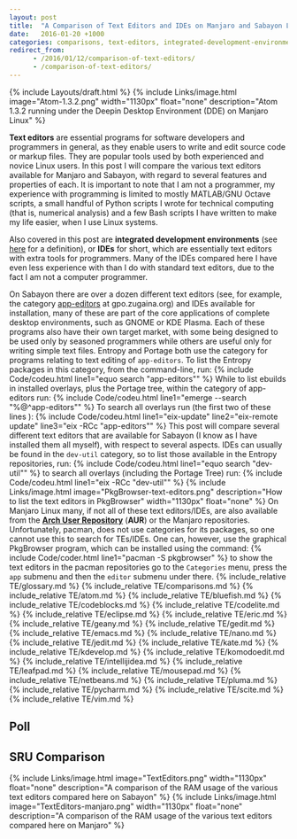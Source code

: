 ```yaml
---
layout: post
title:  "A Comparison of Text Editors and IDEs on Manjaro and Sabayon Linux"
date:   2016-01-20 +1000
categories: comparisons, text-editors, integrated-development-environment
redirect_from:
      - /2016/01/12/comparison-of-text-editors/
      - /comparison-of-text-editors/
---
```

{% include Layouts/draft.html %}
{% include Links/image.html image="Atom-1.3.2.png" width="1130px" float="none" description="Atom 1.3.2 running under the Deepin Desktop Environment (DDE) on Manjaro Linux" %}

**Text editors** are essential programs for software developers and programmers in general, as they enable users to write and edit source code or markup files. They are popular tools used by both experienced and novice Linux users. In this post I will compare the various text editors available for Manjaro and Sabayon, with regard to several features and properties of each. It is important to note that I am not a programmer, my experience with programming is limited to mostly MATLAB/GNU Octave scripts, a small handful of Python scripts I wrote for technical computing (that is, numerical analysis) and a few Bash scripts I have written to make my life easier, when I use Linux systems.

Also covered in this post are **integrated development environments** (see [here](#integrated-development-environment) for a definition), or **IDEs** for short, which are essentially text editors with extra tools for programmers. Many of the IDEs compared here I have even less experience with than I do with standard text editors, due to the fact I am not a computer programmer.

On Sabayon there are over a dozen different text editors (see, for example, the category [app-editors](http://gpo.zugaina.org/app-editors/) at gpo.zugaina.org) and IDEs available for installation, many of these are part of the core applications of complete desktop environments, such as GNOME or KDE Plasma. Each of these programs also have their own target market, with some being designed to be used only by seasoned programmers while others are useful only for writing simple text files. Entropy and Portage both use the category for programs relating to text editing of `app-editors`. To list the Entropy packages in this category, from the command-line, run:
{% include Code/codeu.html line1="equo search &quot;app-editors&quot;" %}
While to list ebuilds in installed overlays, plus the Portage tree, within the category of app-editors run:
{% include Code/codeu.html line1="emerge --search &quot;%@^app-editors&quot;" %}
To search all overlays run (the first two of these lines ):
{% include Code/codeu.html line1="eix-update" line2="eix-remote update" line3="eix -RCc &quot;app-editors&quot;" %}
This post will compare several different text editors that are available for Sabayon (I know as I have installed them all myself), with respect to several aspects.
IDEs can usually be found in the `dev-util` category, so to list those available in the Entropy repositories, run:
{% include Code/codeu.html line1="equo search &quot;dev-util&quot;" %}
to search all overlays (including the Portage Tree) run:
{% include Code/codeu.html line1="eix -RCc &quot;dev-util&quot;" %}
{% include Links/image.html image="PkgBrowser-text-editors.png" description="How to list the text editors in PkgBrowser" width="1130px" float="none" %}
On Manjaro Linux many, if not all of these text editors/IDEs, are also available from the [**Arch User Repository**](https://aur.archlinux.org) (**AUR**) or the Manjaro repositories. Unfortunately, pacman, does not use categories for its packages, so one cannot use this to search for TEs/IDEs. One can, however, use the graphical PkgBrowser program, which can be installed using the command:
{% include Code/coder.html line1="pacman -S pkgbrowser" %}
to show the text editors in the pacman repositories go to the `Categories` menu, press the `app` submenu and then the `editor` submenu under there.
{% include_relative TE/glossary.md %}
{% include_relative TE/comparisons.md %}
{% include_relative TE/atom.md %}
{% include_relative TE/bluefish.md %}
{% include_relative TE/codeblocks.md %}
{% include_relative TE/codelite.md %}
{% include_relative TE/eclipse.md %}
{% include_relative TE/eric.md %}
{% include_relative TE/geany.md %}
{% include_relative TE/gedit.md %}
{% include_relative TE/emacs.md %}
{% include_relative TE/nano.md %}
{% include_relative TE/jedit.md %}
{% include_relative TE/kate.md %}
{% include_relative TE/kdevelop.md %}
{% include_relative TE/komodoedit.md %}
{% include_relative TE/intellijidea.md %}
{% include_relative TE/leafpad.md %}
{% include_relative TE/mousepad.md %}
{% include_relative TE/netbeans.md %}
{% include_relative TE/pluma.md %}
{% include_relative TE/pycharm.md %}
{% include_relative TE/scite.md %}
{% include_relative TE/vim.md %}

## Poll
<div id="debate_1_2300580"></div>
<script>
  (function () {
    var opst = document.createElement('script');
    opst.type = 'text/javascript';
    opst.async = true;
    opst.src = '/js/embed-2300580.js';
    (document.getElementsByTagName('head')[0] ||
      document.getElementsByTagName('body')[0]).appendChild(opst);
  }());
</script>

## SRU Comparison
{% include Links/image.html image="TextEditors.png" width="1130px" float="none" description="A comparison of the RAM usage of the various text editors compared here on Sabayon" %}
{% include Links/image.html image="TextEditors-manjaro.png" width="1130px" float="none" description="A comparison of the RAM usage of the various text editors compared here on Manjaro" %}

[^1]: Ben Ogle (11 November 2015). [*Atom 1.3*](http://blog.atom.io/2015/12/11/atom-1-3.html). *blog.atom.io*: Atom.
[^2]: [Releases &middot; jenslody/codeblocks](https://github.com/jenslody/codeblocks/releases?after=CODEBLOCKS_1_0_BETA5). Retrieved 12 January 2016.
[^3]: [Plugins](http://codeblocks.org/cbplugins). Retrieved 12 January 2016.
